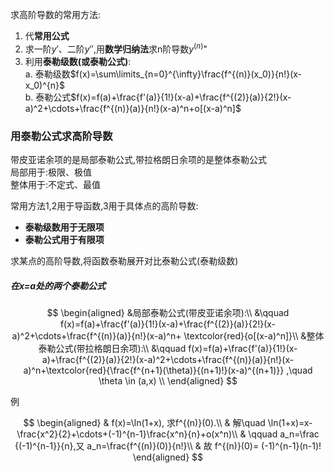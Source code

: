 求高阶导数的常用方法:

1. 代**常用公式**
2. 求一阶$y'$、二阶$y''$,用**数学归纳法**求n阶导数$y^{(n)}$"
3. 利用**泰勒级数(或泰勒公式)**: <BR>
   a. 泰勒级数$f(x)=\sum\limits_{n=0}^{\infty}\frac{f^{(n)}(x_0)}{n!}(x-x_0)^{n}$ <BR>
   b. 泰勒公式$f(x)=f(a)+\frac{f'(a)}{1!}(x-a)+\frac{f^{(2)}(a)}{2!}(x-a)^2+\cdots+\frac{f^{(n)}(a)}{n!}(x-a)^n+o[(x-a)^n]$

### 用泰勒公式求高阶导数

带皮亚诺余项的是局部泰勒公式,带拉格朗日余项的是整体泰勒公式 <BR>
局部用于:极限、极值 <BR>
整体用于:不定式、最值 <BR>

常用方法1,2用于导函数,3用于具体点的高阶导数:

- **泰勒级数用于无限项**
- **泰勒公式用于有限项**

求某点的高阶导数,将函数泰勒展开对比泰勒公式(泰勒级数)

##### 在x=a处的两个泰勒公式

$$
\begin{aligned}
	&局部泰勒公式(带皮亚诺余项):\\
	&\qquad f(x)=f(a)+\frac{f'(a)}{1!}(x-a)+\frac{f^{(2)}(a)}{2!}(x-a)^2+\cdots+\frac{f^{(n)}(a)}{n!}(x-a)^n+ \textcolor{red}{o[(x-a)^n]}\\
	&整体泰勒公式(带拉格朗日余项):\\
	&\qquad f(x)=f(a)+\frac{f'(a)}{1!}(x-a)+\frac{f^{(2)}(a)}{2!}(x-a)^2+\cdots+\frac{f^{(n)}(a)}{n!}(x-a)^n+\textcolor{red}{\frac{f^{n+1}(\theta)}{(n+1)!}(x-a)^{(n+1)}} ,\quad \theta \in (a,x) \\
\end{aligned}
$$

例

$$
\begin{aligned}
	& f(x)=\ln(1+x), 求f^{(n)}(0).\\
	& 解\quad \ln(1+x)=x-\frac{x^2}{2}+\cdots+(-1)^{n-1}\frac{x^n}{n}+o(x^n)\\
	& \qquad a_n=\frac {(-1)^{n-1}}{n},又 a_n=\frac{f^{(n)}(0)}{n!}\\
	& 故 f^{(n)}(0)= (-1)^{n-1}(n-1)!
\end{aligned}
$$
